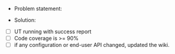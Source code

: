 - Problem statement: 

- Solution:


- [ ] UT running with success report
- [ ] Code coverage is >= 90%
- [ ] if any configuration or end-user API changed, updated the wiki.
